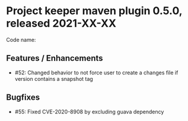# Project keeper maven plugin 0.5.0, released 2021-XX-XX

Code name:

## Features / Enhancements

* #52: Changed behavior to not force user to create a changes file if version contains a snapshot tag

## Bugfixes

* #55: Fixed CVE-2020-8908 by excluding guava dependency